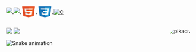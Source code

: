 <div align="center">
  <a href="https://github.com/JuuaoPedro">
</div>
<div style="display: inline_block"><br>
 <img height="150em" src="https://github-readme-stats.vercel.app/api?username=JuuaoPedro&show_icons=true&theme=dark&include_all_commits=true&count_private=true"/>
  <img height="150em" src="https://github-readme-stats.vercel.app/api/top-langs/?username=JuuaoPedro&layout=compact&langs_count=7&theme=dark"/>
  <a href="https://www.w3schools.com/html/default.asp"><img align="center" alt="HTML" height="30" width="40" src="https://raw.githubusercontent.com/devicons/devicon/master/icons/html5/html5-original.svg">
  <a href="https://www.w3schools.com/css/"><img align="center" alt="CSS" height="30" width="40" src="https://raw.githubusercontent.com/devicons/devicon/master/icons/css3/css3-original.svg">
  <a href="https://www.w3schools.com/c/index.php/"><img align="center" alt="C" height="30" width="40" src="https://raw.githubusercontent.com/jmnote/z-icons/master/svg/c.svg">
  </div>
  <img align="right" alt="pikachu" height="150" style="border-radius:75px;" src="https://pa1.narvii.com/6212/4e6e27e99d2854c495b67a950b2d938236194734_hq.gif">

  
  ##
 
<div> 
  <a href="https://www.instagram.com/_joaopedruo/" target="_blank"><img src="https://img.shields.io/badge/INSTAGRAM-000?style=for-the-badge&logo=instagram&logoColor=white" target="_blank"></a>
  <a href="https://open.spotify.com/playlist/37i9dQZF1DWUgX5cUT0GbU?si=378f5035b65e4de6" target="_blank"><img src="https://img.shields.io/badge/Spotify-1ED760?&style=for-the-badge&logo=spotify&logoColor=white" target="_blank"></a>

 
  ![Snake animation](https://github.com/buzzfps/buzzfps/blob/output/github-contribution-grid-snake.svg)
 
</div>

